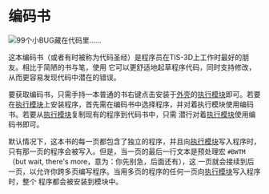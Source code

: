 # 编码书
![99个小BUG藏在代码里……](item:tis3d:code_book)

这本编码书（或者有时被称为代码圣经）是程序员在TIS-3D上工作时最好的朋友。相比于简陋的书与笔，使用 它可以更舒适地起草程序代码，同时支持修改，从而更容易发现代码中潜在的错误。

要获取编码书，只需手持一本普通的书右键点击安装于[外壳](../block/casing.md)的[执行模块](execution_module.md)即可。若要在[执行模块](execution_module.md)上安装程序，首先需在编码书中选择程序，并对着执行模块使用编码书。若要从[执行模块](execution_module.md)复制现有的程序到代码书中，只需 潜行对着[执行模块](execution_module.md)使用编码书即可。

默认情况下，这本书的每一页都包含了独立的程序，并且向[执行模块](execution_module.md)写入程序时，只有那一页的程序会被写入。但是，当一页的最后一行文本是预处理宏 `#BWTM`（but wait, there's more，意为：你先别急，后面还有），这 一页就会接续到后一页，以允许你跨多页编写程序。当用多页的程序的任何一页向[执行模块](execution_module.md)写入程序时，整个 程序都会被安装到模块中。
